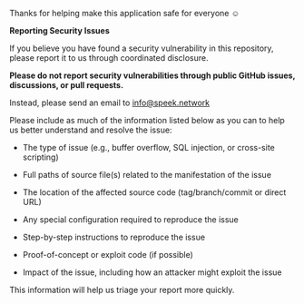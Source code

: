 Thanks for helping make this application safe for everyone ☺️

**Reporting Security Issues**

If you believe you have found a security vulnerability in this repository, please report it to us through coordinated disclosure.

**Please do not report security vulnerabilities through public GitHub issues, discussions, or pull requests.**

Instead, please send an email to info@speek.network

Please include as much of the information listed below as you can to help us better understand and resolve the issue:

  * The type of issue (e.g., buffer overflow, SQL injection, or cross-site scripting)

  * Full paths of source file(s) related to the manifestation of the issue

  * The location of the affected source code (tag/branch/commit or direct URL)

  * Any special configuration required to reproduce the issue

  * Step-by-step instructions to reproduce the issue

  * Proof-of-concept or exploit code (if possible)

  * Impact of the issue, including how an attacker might exploit the issue

This information will help us triage your report more quickly.
